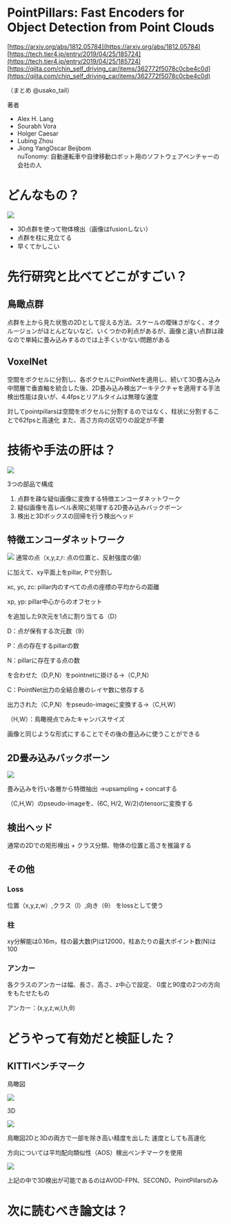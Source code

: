 # PointPillars: Fast Encoders for Object Detection from Point Clouds
[https://arxiv.org/abs/1812.05784](https://arxiv.org/abs/1812.05784)
[https://tech.tier4.jp/entry/2019/04/25/185724](https://tech.tier4.jp/entry/2019/04/25/185724)
[https://qiita.com/chin_self_driving_car/items/362772f5078c0cbe4c0d](https://qiita.com/chin_self_driving_car/items/362772f5078c0cbe4c0d)

（まとめ @usako_tail）

著者
* Alex H. Lang
* Sourabh Vora
* Holger Caesar
* Lubing Zhou
* Jiong YangOscar Beijbom  
nuTonomy: 自動運転車や自律移動ロボット用のソフトウェアベンチャーの会社の人

# どんなもの？
![](pointpillars/x1.png)

* 3D点群を使って物体検出（画像はfusionしない）
* 点群を柱に見立てる
* 早くてかしこい

# 先行研究と比べてどこがすごい？

## 鳥瞰点群
点群を上から見た状態の2Dとして捉える方法、スケールの曖昧さがなく、オクルージョンがほとんどないなど、いくつかの利点があるが、画像と違い点群は疎なので単純に畳み込みするのでは上手くいかない問題がある

## VoxelNet
空間をボクセルに分割し、各ボクセルにPointNetを適用し、続いて3D畳み込み中間層で垂直軸を統合した後、2D畳み込み検出アーキテクチャを適用する手法
検出性能は良いが、4.4fpsとリアルタイムは無理な速度

対してpointpillarsは空間をボクセルに分割するのではなく、柱状に分割することで62fpsと高速化
また、高さ方向の区切りの設定が不要

# 技術や手法の肝は？
![](pointpillars/x2.png)

3つの部品で構成
1. 点群を疎な疑似画像に変換する特徴エンコーダネットワーク
2. 疑似画像を高レベル表現に処理する2D畳み込みバックボーン
3. 検出と3Dボックスの回帰を行う検出ヘッド

## 特徴エンコーダネットワーク

![](pointpillars/1.png)
通常の点（x,y,z,r: 点の位置と、反射強度の値）

に加えて、xy平面上をpillar, Pで分割し

xc, yc, zc: pillar内のすべての点の座標の平均からの距離  

xp, yp: pillar中心からのオフセット

を追加した9次元を1点に割り当てる（D）

D：点が保有する次元数（9）

P：点の存在するpillarの数

N：pillarに存在する点の数

を合わせた（D,P,N）をpointnetに掛ける→（C,P,N）

C：PointNet出力の全結合層のレイヤ数に依存する  

出力された（C,P,N）をpseudo-imageに変換する→（C,H,W）

（H,W）：鳥瞰視点でみたキャンバスサイズ

画像と同じような形式にすることでその後の畳込みに使うことができる

## 2D畳み込みバックボーン
![](pointpillars/2.png)

畳み込みを行い各層から特徴抽出
→upsampling + concatする

（C,H,W）のpseudo-imageを、(6C, H/2, W/2)のtensorに変換する

## 検出ヘッド

通常の2Dでの矩形検出 + クラス分類、物体の位置と高さを推論する
## その他
### Loss
位置（x,y,z,w）,クラス（l）,向き（θ）
をlossとして使う
### 柱
xy分解能は0.16m，柱の最大数(P)は12000，柱あたりの最大ポイント数(N)は100
### アンカー
各クラスのアンカーは幅、長さ、高さ、z中心で設定、
0度と90度の2つの方向をもたせたもの

アンカー：(x,y,z,w,l,h,θ)

# どうやって有効だと検証した？

##  KITTIベンチマーク
鳥瞰図

![](pointpillars/t1.png)

3D

![](pointpillars/t2.png)

鳥瞰図2Dと3Dの両方で一部を除き高い精度を出した
速度としても高速化

方向については平均配向類似性（AOS）検出ベンチマークを使用

![](pointpillars/t3.png)

上記の中で3D検出が可能であるのはAVOD-FPN、SECOND、PointPillarsのみ

# 次に読むべき論文は？



